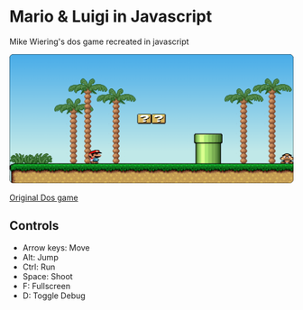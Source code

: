  # Mario & Luigi in Javascript
 
 Mike Wiering's dos game recreated in javascript
 
 <a href="https://lefterise.github.io/mario/"><img src="https://github.com/lefterise/mario/blob/main/graphics/screenshot.png"></img></a>
 
 <a href="http://www.wieringsoftware.nl/mario/">Original Dos game</a>
 ## Controls
 
*  Arrow keys: Move
*  Alt: Jump
*  Ctrl: Run
*  Space: Shoot
*  F: Fullscreen
*  D: Toggle Debug